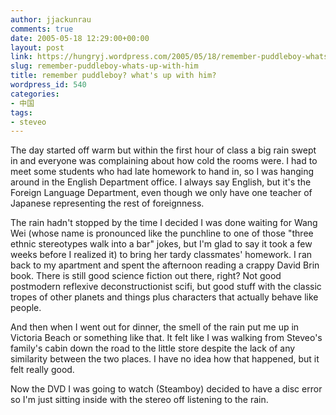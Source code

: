 ```yaml
---
author: jjackunrau
comments: true
date: 2005-05-18 12:29:00+00:00
layout: post
link: https://hungryj.wordpress.com/2005/05/18/remember-puddleboy-whats-up-with-him/
slug: remember-puddleboy-whats-up-with-him
title: remember puddleboy? what's up with him?
wordpress_id: 540
categories:
- 中国
tags:
- steveo
---
```


The day started off warm but within the first hour of class a big rain swept in and everyone was complaining about how cold the rooms were.  I had to meet some students who had late homework to hand in, so I was hanging around in the English Department office.  I always say English, but it's the Foreign Language Department, even though we only have one teacher of Japanese representing the rest of foreignness.
  

  
The rain hadn't stopped by the time I decided I was done waiting for Wang Wei (whose name is pronounced like the punchline to one of those "three ethnic stereotypes walk into a bar" jokes, but I'm glad to say it took a few weeks before I realized it) to bring her tardy classmates' homework.  I ran back to my apartment and spent the afternoon reading a crappy David Brin book.  There is still good science fiction out there, right?  Not good postmodern reflexive deconstructionist scifi, but good stuff with the classic tropes of other planets and things plus characters that actually behave like people.
  

  
And then when I went out for dinner, the smell of the rain put me up in Victoria Beach or something like that.  It felt like I was walking from Steveo's family's cabin down the road to the little store despite the lack of any similarity between the two places.  I have no idea how that happened, but it felt really good.
  

  
Now the DVD I was going to watch (Steamboy) decided to have a disc error so I'm just sitting inside with the stereo off listening to the rain.
